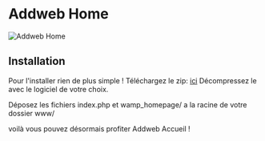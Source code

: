 # Addweb Home

![Addweb Home](http://image.noelshack.com/fichiers/2013/16/1366323742-addwebhome.png)

## Installation
Pour l'installer rien de plus simple !
Téléchargez le zip: [ici](https://bitbucket.org/RomainJeff/addweb-homepage/get/master.zip)
Décompressez le avec le logiciel de votre choix.

Déposez les fichiers index.php et wamp_homepage/ a la racine de votre dossier www/

voilà vous pouvez désormais profiter Addweb Accueil !
